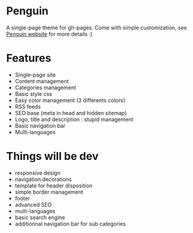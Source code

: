 # Penguin

A single-page theme for gh-pages. Come with simple customization, see [Penguin website](http://penguin.neaworld.fr) for more details :)

# Features

- Single-page site
- Content management
- Categories management
- Basic style css
- Easy color management (3 differents colors)
- RSS feeds
- SEO base (meta in head and hidden sitemap)
- Logo, title and description : stupid management
- Basic navigation bar
- Multi-languages

# Things will be dev

- responsive design
- navigation decorations
- template for header disposition
- simple border management
- footer
- advanced SEO
- multi-languages
- basic search engine
- additionnal navigation bar for sub categories
